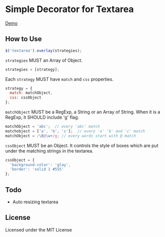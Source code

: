 # Simple Decorator for Textarea

[Demo](http://yuku-t.com/jquery-overlay)

## How to Use

```js
$('textarea').overlay(strategies);
```

`strategies` MUST an Array of Object.

```js
strategies = [strategy];
```

Each `strategy` MUST have `match` and `css` properties.

```js
strategy = {
  match: matchObject,
  css: cssObject
};
```

`matchObject` MUST be a RegExp, a String or an Array of String. When it is a RegExp, it SHOULD include 'g' flag.

```js
matchObject = 'abc';  // every 'abc' match
matchobject = ['a', 'b', 'c'];  // every 'a' 'b' and 'c' match
matchObject = /\B@\w+/g; // every words start with @ match
```

`cssObject` MUST be an Object. It controls the style of boxes which are put under the matching strings in the textarea.

```js
cssObject = {
  'background-color': 'glay',
  'border': 'solid 1 #555'
};
```

## Todo

- Auto resizing textarea

## License

Licensed under the MIT License
